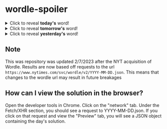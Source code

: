 # wordle-spoiler

<details>
  <summary>Click to reveal <b>today's</b> word!</summary>
  <br>
  <b> prowl </b>
</details>

<details>
  <summary>Click to reveal <b>tomorrow's</b> word!</summary>
  <br>
  <b> diary </b>
</details>

<details>
  <summary>Click to reveal <b>yesterday's</b> word!</summary>
  <br>
  <b> craft </b>
</details>

## Note
This was repository was updated 2/7/2023 after the NYT acquisition of Wordle. Results are now based off requests to the url `https://www.nytimes.com/svc/wordle/v2/YYYY-MM-DD.json`. This means that changes to the wordle url may result in future breakages

## How can I view the solution in the browser?
Open the developer tools in Chrome. Click on the "network" tab. Under the Fetch/XHR section, you should see a request to YYYY-MM-DD.json. If you click on that request and view the "Preview" tab, you will see a JSON object containing the day's solution.